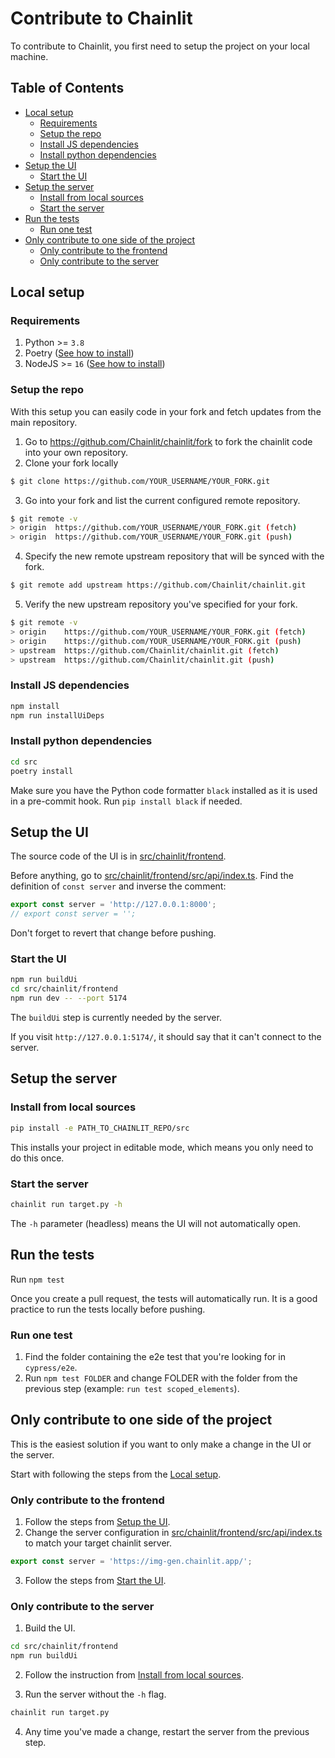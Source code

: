 # Contribute to Chainlit

To contribute to Chainlit, you first need to setup the project on your local machine.

## Table of Contents
<!--
Generated using https://ecotrust-canada.github.io/markdown-toc/.
I've copy/pasted the whole document there, without the previous two headings.
-->

- [Local setup](#local-setup)
  * [Requirements](#requirements)
  * [Setup the repo](#setup-the-repo)
  * [Install JS dependencies](#install-js-dependencies)
  * [Install python dependencies](#install-python-dependencies)
- [Setup the UI](#setup-the-ui)
  * [Start the UI](#start-the-ui)
- [Setup the server](#setup-the-server)
  * [Install from local sources](#install-from-local-sources)
  * [Start the server](#start-the-server)
- [Run the tests](#run-the-tests)
  * [Run one test](#run-one-test)
- [Only contribute to one side of the project](#only-contribute-to-one-side-of-the-project)
  * [Only contribute to the frontend](#only-contribute-to-the-frontend)
  * [Only contribute to the server](#only-contribute-to-the-server)

## Local setup

### Requirements

1. Python >= `3.8` 
2. Poetry ([See how to install](https://python-poetry.org/docs/#installation))
3. NodeJS >= `16` ([See how to install](https://nodejs.org/en/download))


### Setup the repo

With this setup you can easily code in your fork and fetch updates from the main repository.

1. Go to https://github.com/Chainlit/chainlit/fork to fork the chainlit code into your own repository.
2. Clone your fork locally
```sh
$ git clone https://github.com/YOUR_USERNAME/YOUR_FORK.git
```
3. Go into your fork and list the current configured remote repository.
```sh
$ git remote -v
> origin  https://github.com/YOUR_USERNAME/YOUR_FORK.git (fetch)
> origin  https://github.com/YOUR_USERNAME/YOUR_FORK.git (push) 
```
4. Specify the new remote upstream repository that will be synced with the fork.
```sh
$ git remote add upstream https://github.com/Chainlit/chainlit.git
```
5. Verify the new upstream repository you've specified for your fork.
```sh
$ git remote -v
> origin    https://github.com/YOUR_USERNAME/YOUR_FORK.git (fetch)
> origin    https://github.com/YOUR_USERNAME/YOUR_FORK.git (push)
> upstream  https://github.com/Chainlit/chainlit.git (fetch)
> upstream  https://github.com/Chainlit/chainlit.git (push)
```

### Install JS dependencies

```sh
npm install
npm run installUiDeps
```

### Install python dependencies

```sh
cd src
poetry install
```

Make sure you have the Python code formatter `black` installed as it is used in a pre-commit hook. Run `pip install black` if needed.

## Setup the UI

The source code of the UI is in [src/chainlit/frontend](/src/chainlit/frontend).

Before anything, go to [src/chainlit/frontend/src/api/index.ts](/src/chainlit/frontend/src/api/index.ts). Find the definition of `const server` and inverse the comment:

```ts
export const server = 'http://127.0.0.1:8000';
// export const server = '';
```

Don't forget to revert that change before pushing.

### Start the UI

```sh
npm run buildUi
cd src/chainlit/frontend
npm run dev -- --port 5174
```

The `buildUi` step is currently needed by the server.

If you visit `http://127.0.0.1:5174/`, it should say that it can't connect to the server.
## Setup the server

### Install from local sources

```sh
pip install -e PATH_TO_CHAINLIT_REPO/src
```

This installs your project in editable mode, which means you only need to do this once.

### Start the server

```sh
chainlit run target.py -h
```

The `-h` parameter (headless) means the UI will not automatically open.

## Run the tests

Run `npm test`

Once you create a pull request, the tests will automatically run. It is a good practice to run the tests locally before pushing.

### Run one test

1. Find the folder containing the e2e test that you're looking for in `cypress/e2e`.
2. Run `npm test FOLDER` and change FOLDER with the folder from the previous step (example: `run test scoped_elements`).

## Only contribute to one side of the project

This is the easiest solution if you want to only make a change in the UI or the server.

Start with following the steps from the [Local setup](#local-setup).

### Only contribute to the frontend

1. Follow the steps from [Setup the UI](#setup-the-ui).
2. Change the server configuration in [src/chainlit/frontend/src/api/index.ts](/src/chainlit/frontend/src/api/index.ts) to match your target chainlit server. 

```js
export const server = 'https://img-gen.chainlit.app/';
```
3. Follow the steps from [Start the UI](#start-the-ui).

### Only contribute to the server

1. Build the UI.

```sh
cd src/chainlit/frontend
npm run buildUi
```

2. Follow the instruction from [Install from local sources](#install-from-local-sources).

3. Run the server without the `-h` flag.

```sh
chainlit run target.py
```

4. Any time you've made a change, restart the server from the previous step.
